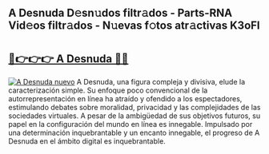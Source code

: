 ## A Desnuda D𝚎sn𝚞dos filtr𝚊dos - Parts-RNA Vid𝚎os filtr𝚊dos - N𝚞evas f𝚘tos atr𝚊ctivas K3oFI

# <h2><a href="http://mb47euh.tromn.icu/?c=A+Desnuda">🔗👉👉👉 A Desnuda 🔗🔗</a></h2>

[![A Desnuda nuevo](https://i.imgur.com/pEAQMta.gif)](http://mb47euh.tromn.icu/?c=A+Desnuda)
A Desnuda, una figura compleja y divisiva, elude la caracterización simple. Su enfoque poco convencional de la autorrepresentación en línea ha atraído y ofendido a los espectadores, estimulando debates sobre moralidad, privacidad y las complejidades de las sociedades virtuales. A pesar de la ambigüedad de sus objetivos futuros, su papel en la configuración del mundo en línea es innegable. Impulsado por una determinación inquebrantable y un encanto innegable, el progreso de A Desnuda en el ámbito digital es inquebrantable.
